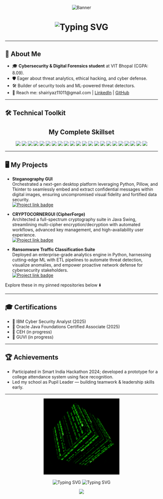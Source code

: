 <!-- Banner -->
<p align="center">
  <img src="assets/RBanner.gif" alt="Banner" width="1080" height="200"/>
</p>

<h1 align="center">
  <img src="https://readme-typing-svg.demolab.com?font=Fira+Code&pause=900&color=18A2E8&center=true&vCenter=true&width=450&lines=Hi%2C+I'm+Shaik+Riyaz+%F0%9F%91%8B;Cybersecurity+Analyst+%7C+Data+Analyst" alt="Typing SVG" />


---

## 🚀 About Me

<ul>
  <li>🎓 <b>Cybersecurity & Digital Forensics student</b> at VIT Bhopal (CGPA: 8.09).</li>
  <li>🛡️ Eager about threat analytics, ethical hacking, and cyber defense.</li>
  <li>🛠️ Builder of security tools and ML-powered threat detectors.</li>
  <li>📧 Reach me: shairiyaz11011@gmail.com | <a href="www.linkedin.com/in/shaik-riyaz-761545251">LinkedIn</a> | <a href="">GitHub</a></li>
</ul>

---

## 🛠️ <span style="animation: glow 1.2s infinite alternate;">Technical Toolkit</span>

<h2 align="center">My Complete Skillset</h2>
<p align="center">
  <img src="https://img.shields.io/badge/Python-3776AB?style=for-the-badge&logo=python&logoColor=white"/>
  <img src="https://img.shields.io/badge/Java-007396?style=for-the-badge&logo=java&logoColor=white"/>
  <img src="https://img.shields.io/badge/HTML5-E34F26?style=for-the-badge&logo=html5&logoColor=white"/>
  <img src="https://img.shields.io/badge/CSS3-1572B6?style=for-the-badge&logo=css3&logoColor=white"/>
  <img src="https://img.shields.io/badge/MySQL-4479A1?style=for-the-badge&logo=mysql&logoColor=white"/>
  <img src="https://img.shields.io/badge/AWS-232F3E?style=for-the-badge&logo=amazon-aws&logoColor=white"/>
  <img src="https://img.shields.io/badge/Flask-000000?style=for-the-badge&logo=flask&logoColor=white"/>
  <img src="https://img.shields.io/badge/Streamlit-FF4B4B?style=for-the-badge&logo=streamlit&logoColor=white"/>
  <img src="https://img.shields.io/badge/TensorFlow-FF6F00?style=for-the-badge&logo=tensorflow&logoColor=white"/>
  <img src="https://img.shields.io/badge/Numpy-013243?style=for-the-badge&logo=numpy&logoColor=white"/>
  <img src="https://img.shields.io/badge/Pandas-150458?style=for-the-badge&logo=pandas&logoColor=white"/>
  <img src="https://img.shields.io/badge/scikit--learn-F7931E?style=for-the-badge&logo=scikit-learn&logoColor=white"/>
  <img src="https://img.shields.io/badge/Matplotlib-11557C?style=for-the-badge&logo=matplotlib&logoColor=white"/>
  <img src="https://img.shields.io/badge/Power%20BI-F2C811?style=for-the-badge&logo=powerbi&logoColor=white"/>
  <img src="https://img.shields.io/badge/Tableau-E97627?style=for-the-badge&logo=tableau&logoColor=white"/>
  <img src="https://img.shields.io/badge/Tkinter-FF8C00?style=for-the-badge&logo=python&logoColor=white"/>
  <img src="https://img.shields.io/badge/NetworkX-00BFFF?style=for-the-badge&logo=python&logoColor=white"/>
  <img src="https://img.shields.io/badge/Nmap-4682B4?style=for-the-badge&logo=nmap&logoColor=white"/>
  <img src="https://img.shields.io/badge/Wireshark-1679A7?style=for-the-badge&logo=wireshark&logoColor=white"/>
  <img src="https://img.shields.io/badge/Metasploit-005792?style=for-the-badge&logo=metasploit&logoColor=white"/>
  <img src="https://img.shields.io/badge/GitHub-181717?style=for-the-badge&logo=github&logoColor=white"/>
  <img src="https://img.shields.io/badge/Linux-FCC624?style=for-the-badge&logo=linux&logoColor=black"/>
  <!-- For tech/tools without official Shields.io logo: use a similar badge with a related icon (Python logo is used above as placeholder for Tkinter/NetworkX, etc.) -->
</p>


---

## 🖥️ My Projects

- <b>Steganography GUI</b>  
  Orchestrated a next-gen desktop platform leveraging Python, Pillow, and Tkinter to seamlessly embed and extract confidential messages within digital images, ensuring uncompromised visual fidelity and fortified data security.<br>
  <a href="https://github.com/RiyazShaik27/Steganography-GUI">
    <img src="https://img.shields.io/badge/Project_Link-0078d4?style=for-the-badge&logo=github&logoColor=white" alt="Project link badge" />
  </a>

- <b>CRYPTOCORNERGUI (CipherForge)</b>  
  Architected a full-spectrum cryptography suite in Java Swing, streamlining multi-cipher encryption/decryption with automated workflows, advanced key management, and high-availability user experience.<br>
  <a href="https://github.com/RiyazShaik27/CipherForge-GUI">
    <img src="https://img.shields.io/badge/Project_Link-0078d4?style=for-the-badge&logo=github&logoColor=white" alt="Project link badge" />
  </a>

- <b>Ransomware Traffic Classification Suite</b>  
  Deployed an enterprise-grade analytics engine in Python, harnessing cutting-edge ML with ETL pipelines to automate threat detection, visualize anomalies, and empower proactive network defense for cybersecurity stakeholders.<br>
  <a href="YOUR_PROJECT_REPO_URL">
    <img src="https://img.shields.io/badge/Project_Link-0078d4?style=for-the-badge&logo=github&logoColor=white" alt="Project link badge" />
  </a>


Explore these in my pinned repositories below ⬇️

---

## 🎓 Certifications
- 🏅 IBM Cyber Security Analyst (2025)
- 🏅 Oracle Java Foundations Certified Associate (2025)
- 🏅 CEH (in progress)
- 🏅 GUVI (in progress)

---

## 🏆 Achievements
- Participated in Smart India Hackathon 2024; developed a prototype for a college attendance system using face recognition.
- Led my school as Pupil Leader — building teamwork & leadership skills early.

---

<!-- Animation for end -->
<p align="center">
  <img src="assets/justlib.gif" width="250"/>
</p>
<p align="center">
  <img src="https://readme-typing-svg.demolab.com?font=Fira+Code&duration=4000&pause=1200&color=39FF14&center=true&width=600&lines=Matrix+Cube+Represents+Security+in+All+Dimensions" alt="Typing SVG" />
  <img src="https://readme-typing-svg.demolab.com?font=Fira+Code&duration=4000&pause=1200&color=39FF14&center=true&width=600&lines=Lets+Decode+And+Make+a+Change+In+Every+Dimensions" alt="Typing SVG" />
</p>

<p align="center">
  <a href="https://your-portfolio-link.com">
      <img src="https://img.shields.io/badge/VISIT%20PORTFOLIO-39FF14?style=for-the-badge&logo=github&logoColor=black" />
  </a>
</p>
